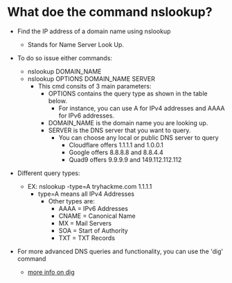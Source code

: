 # What doe the command nslookup?

* Find the IP address of a domain name using nslookup
  * Stands for Name Server Look Up.

* To do so issue either commands:
  * nslookup DOMAIN_NAME
  * nslookup OPTIONS DOMAIN_NAME SERVER
    * This cmd consits of 3 main parameters:
      * OPTIONS contains the query type as shown in the table below.
        * For instance, you can use A for IPv4 addresses and AAAA for IPv6 addresses.
      * DOMAIN_NAME is the domain name you are looking up.
      * SERVER is the DNS server that you want to query.
        * You can choose any local or public DNS server to query
          * Cloudflare offers 1.1.1.1 and 1.0.0.1
          * Google offers 8.8.8.8 and 8.8.4.4
          * Quad9 offers 9.9.9.9 and 149.112.112.112

* Different query types:
  * EX: nslookup -type=A tryhackme.com 1.1.1.1
    * type=A means all IPv4 Addresses
      * Other types are:
        * AAAA = IPv6 Addresses
        * CNAME = Canonical Name
        * MX = Mail Servers
        * SOA = Start of Authority
        * TXT = TXT Records

* For more advanced DNS queries and functionality, you can use the 'dig' command
  * [more info on dig](<>)
